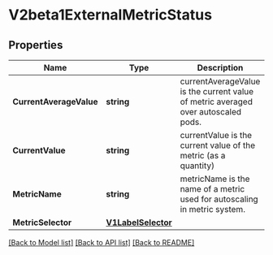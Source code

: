 # V2beta1ExternalMetricStatus

## Properties
Name | Type | Description | Notes
------------ | ------------- | ------------- | -------------
**CurrentAverageValue** | **string** | currentAverageValue is the current value of metric averaged over autoscaled pods. | [optional] 
**CurrentValue** | **string** | currentValue is the current value of the metric (as a quantity) | 
**MetricName** | **string** | metricName is the name of a metric used for autoscaling in metric system. | 
**MetricSelector** | [**V1LabelSelector**](v1.LabelSelector.md) |  | [optional] 

[[Back to Model list]](../README.md#documentation-for-models) [[Back to API list]](../README.md#documentation-for-api-endpoints) [[Back to README]](../README.md)


